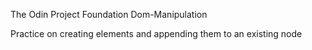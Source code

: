 The Odin Project Foundation Dom-Manipulation

Practice on creating elements and appending them to an existing node



